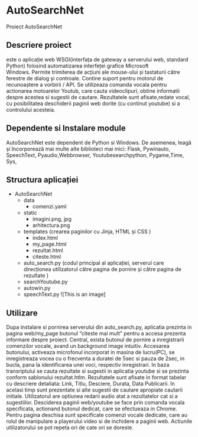 # AutoSearchNet
Proiect AutoSearchNet
## Descriere proiect 
este  o aplicație web WSGI(interfața de gateway a serverului web, standard Python) folosind automatizarea interfeței grafice Microsoft Windows. Permite trimiterea de acțiuni ale mouse-ului și tastaturii către ferestre de dialog și controale. 
Contine suport pentru motorul de recunoaștere a vorbirii / API. Se utilizeaza comanda vocala pentru actionarea motoarelor Youtub, care cauta videoclipuri, obtine informatii despre acestea si sugestii de cautare.
Rezultatele sunt afisate,redate vocal, cu posibilitatea deschiderii paginii web dorite (cu continut youtube) si a controlului  acesteia.
## Dependente si Instalare module
AutoSearchNet este dependent de Python si Windows. De asemenea, leagă și încorporează mai multe alte biblioteci mai mici: Flask, Pywinauto, SpeechText, Pyaudio,Webbrowser, Youtubesearchpython, Pygame,Time, Sys, 
## Structura aplicației
* AutoSearchNet
   - data
       - comenzi.yaml
   - static
       - imagini.png, jpg
       - arhitectura.png
   - templates (crearea paginilor cu Jinja, HTML și CSS )
      - index.html
      - my_page.html
      - rezultat.html
      - citeste.html
    - auto_search.py (codul principal al aplicației, serverul care direcționea utilizatorul către pagina de pornire și       către pagina de rezultate )
    - searchYoutube.py
    - autowin.py
    - speechText.py
![This is an image]
## Utilizare
Dupa instalare si pornirea serverului din auto_search.py, aplicatia prezinta in pagina web/my_page butonul “citeste mai mult” pentru a accesa prezenta informare despre proiect.
Central, exista butonul de pornire a inregistrarii comenzilor vocale, avand un background image intuitiv.
Accesarea butonului, activeaza microfonul incorporat in masina de lucru(PC), se inregistreaza vocea cu o frecventa a duratei de 5sec si pauza de 2sec, in bucla, pana la identificarea unei voci, respectiv inregistrari. In baza transriptului se cauta rezultate si sugestii in aplicatia youtube si se prezinta conform sablonului rezultat.htlm.
Rezultatele sunt afisate in format tabelar cu descriere detaliata: Link, Titlu, Desciere, Durata, Data Publicarii. In acelasi timp sunt prezentate si alte sugestii de cautare apropiate cautarii initiale.
Utilizatorul are optiunea redarii audio atat a rezultatelor cat si a sugestiilor.
Desciderea paginii web/youtube se face prin comanda vocala specificata, actionand butonul dedicat, care se efectueaza in Chrome. 
Pentru pagina deschisa sunt specificate comenzi vocale dedicate, care au rolul de manipulare a playerului video si de inchidere a paginii web.
Actiunile utilizatorului se pot repeta ori de cate ori se doreste.
